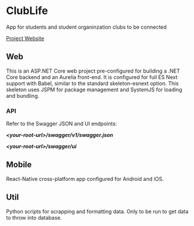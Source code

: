 # ClubLife
App for students and student organinzation clubs to be connected

[Project Website](https://bcpoole.github.io/ClubLife/)

## Web
This is an ASP.NET Core web project pre-configured for building a .NET Core backend and an Aurelia front-end. It is configured for full ES Next support with Babel, similar to the standard skeleton-esnext option. This skeleton uses JSPM for package management and SystemJS for loading and bundling.

### API
Refer to the Swagger JSON and UI endpoints:

***\<your-root-url\>/swagger/v1/swagger.json***

***\<your-root-url\>/swagger/ui***

## Mobile
React-Native cross-platform app configured for Android and iOS.

## Util
Python scripts for scrapping and formatting data. Only to be run to get data to throw into database.
